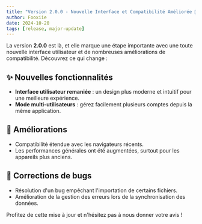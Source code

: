 ```yaml
---
title: "Version 2.0.0 - Nouvelle Interface et Compatibilité Améliorée 🌟"
author: Fooxiie
date: 2024-10-20
tags: [release, major-update]
---
```


La version **2.0.0** est là, et elle marque une étape importante avec une toute nouvelle interface utilisateur et de nombreuses améliorations de compatibilité. Découvrez ce qui change :
<!-- truncate -->
## ✨ Nouvelles fonctionnalités
- **Interface utilisateur remaniée** : un design plus moderne et intuitif pour une meilleure expérience.
- **Mode multi-utilisateurs** : gérez facilement plusieurs comptes depuis la même application.

## 💪 Améliorations
- Compatibilité étendue avec les navigateurs récents.
- Les performances générales ont été augmentées, surtout pour les appareils plus anciens.

## 🐛 Corrections de bugs
- Résolution d'un bug empêchant l'importation de certains fichiers.
- Amélioration de la gestion des erreurs lors de la synchronisation des données.

Profitez de cette mise à jour et n'hésitez pas à nous donner votre avis !
